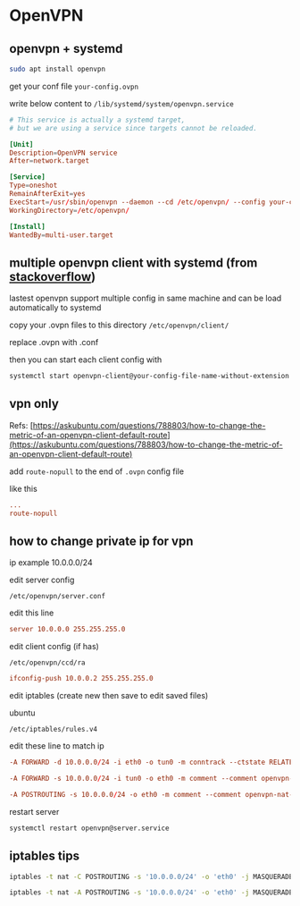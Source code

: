 # OpenVPN

## openvpn + systemd

```bash
sudo apt install openvpn
```

get your conf file `your-config.ovpn`

write below content to `/lib/systemd/system/openvpn.service`

```conf
# This service is actually a systemd target,
# but we are using a service since targets cannot be reloaded.

[Unit]
Description=OpenVPN service
After=network.target

[Service]
Type=oneshot
RemainAfterExit=yes
ExecStart=/usr/sbin/openvpn --daemon --cd /etc/openvpn/ --config your-config.ovpn
WorkingDirectory=/etc/openvpn/

[Install]
WantedBy=multi-user.target
```

## multiple openvpn client with systemd (from [stackoverflow](https://askubuntu.com/a/1086407))

lastest openvpn support multiple config in same machine and can be load automatically to systemd

copy your .ovpn files to this directory `/etc/openvpn/client/`

replace .ovpn with .conf

then you can start each client config with

```bash
systemctl start openvpn-client@your-config-file-name-without-extension
```

## vpn only

Refs: [https://askubuntu.com/questions/788803/how-to-change-the-metric-of-an-openvpn-client-default-route](https://askubuntu.com/questions/788803/how-to-change-the-metric-of-an-openvpn-client-default-route)

add `route-nopull` to the end of `.ovpn` config file

like this

```ini
...
route-nopull
```

## how to change private ip for vpn

ip example 10.0.0.0/24

edit server config

`/etc/openvpn/server.conf`

edit this line

```conf
server 10.0.0.0 255.255.255.0
```

edit client config (if has)

`/etc/openvpn/ccd/ra`

```conf
ifconfig-push 10.0.0.2 255.255.255.0
```

edit iptables (create new then save to edit saved files)

ubuntu

`/etc/iptables/rules.v4`

edit these line to match ip

```conf
-A FORWARD -d 10.0.0.0/24 -i eth0 -o tun0 -m conntrack --ctstate RELATED,ESTABLISHED -m comment --comment openvpn-forward-rule -j ACCEPT
```

```conf
-A FORWARD -s 10.0.0.0/24 -i tun0 -o eth0 -m comment --comment openvpn-forward-rule -j ACCEPT
```

```conf
-A POSTROUTING -s 10.0.0.0/24 -o eth0 -m comment --comment openvpn-nat-rule -j MASQUERADE
```

restart server

```bash
systemctl restart openvpn@server.service
```

## iptables tips

```bash
iptables -t nat -C POSTROUTING -s '10.0.0.0/24' -o 'eth0' -j MASQUERADE 2> '/dev/null'
```

```bash
iptables -t nat -A POSTROUTING -s '10.0.0.0/24' -o 'eth0' -j MASQUERADE
```

